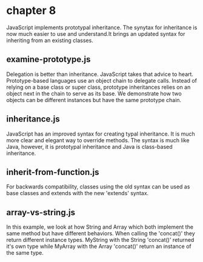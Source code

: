 # chapter 8
JavaScript implements prototypal inheritance. The synytax for inheritance is now much easier to use and understand.It brings an updated syntax for inheriting from an existing classes.

## examine-prototype.js
Delegation is better than inheritance. JavaScript takes that advice to heart. Prototype-based languages use an object chain to delegate calls. Instead of relying on a base class or super class, prototype inheritances relies on an object next in the chain to serve as its base. We demonstrate how two objects can be different instances but have the same prototype chain.

## inheritance.js
JavaScript has an improved syntax for creating typal inheritance. It is much more clear and elegant way to override methods. The syntax is much like Java, however, it is prototypal inheritance and Java is class-based inheritance.

## inherit-from-function.js
For backwards compatibility, classes using the old syntax can be used as base classes and extends with the new 'extends' syntax.

## array-vs-string.js
In this example, we look at how String and Array which both implement the same method but have different behaviors. When calling the 'concat()' they return different instance types. MyString with the String 'concat()' returned it's own type while MyArray with the Array 'concat()' return an instance of the same type.